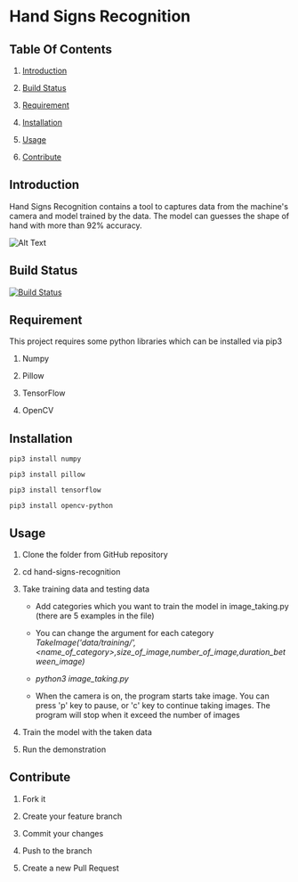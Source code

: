 # Hand Signs Recognition

## Table Of Contents

 1. [Introduction](#introduction)

 2. [Build Status](#build-status)

 3. [Requirement](#requirement)

 4. [Installation](#installation)

 5. [Usage](#usage)

 6. [Contribute](#contribute)

## Introduction

Hand Signs Recognition contains a tool to captures data from the machine's camera and model trained by the data. The model can guesses the shape of hand with more than 92% accuracy. 

![Alt Text](https://github.com/nguyenhoaihuy/Hand-Signs-Recognition/blob/master/demo.gif?raw=true)

## Build Status

[![Build Status](https://travis-ci.com/travis-ci/travis-web.svg?branch=master)](https://travis-ci.com/travis-ci/travis-web)

## Requirement

This project requires some python libraries which can be installed via pip3

1. Numpy

2. Pillow

3. TensorFlow

4. OpenCV

## Installation

```
pip3 install numpy
```

```
pip3 install pillow
```

```
pip3 install tensorflow
```

```
pip3 install opencv-python
```

## Usage

1. Clone the folder from GitHub repository

2. cd hand-signs-recognition

3. Take training data and testing data

    - Add categories which you want to train the model in image_taking.py (there are 5 examples in the file)

    - You can change the argument for each category *TakeImage('data/training/',<name_of_category>,size_of_image,number_of_image,duration_between_image)*

    - *python3 image_taking.py*

    - When the camera is on, the program starts take image. You can press 'p' key to pause, or 'c' key to continue taking images. The program will stop when it exceed the number of images

4. Train the model with the taken data

5. Run the demonstration

## Contribute  

1. Fork it

2. Create your feature branch

3. Commit your changes

4. Push to the branch

5. Create a new Pull Request
